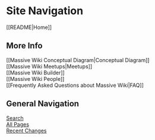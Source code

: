 # Site Navigation

[[README|Home]]  

## More Info

[[Massive Wiki Conceptual Diagram|Conceptual Diagram]]  
[[Massive Wiki Meetups|Meetups]]  
[[Massive Wiki Builder]]  
[[Massive Wiki People]]  
[[Frequently Asked Questions about Massive Wiki|FAQ]]  

## General Navigation

[Search](/search.html)  
[All Pages](/all-pages.html)  
[Recent Changes](/recent-pages.html)
